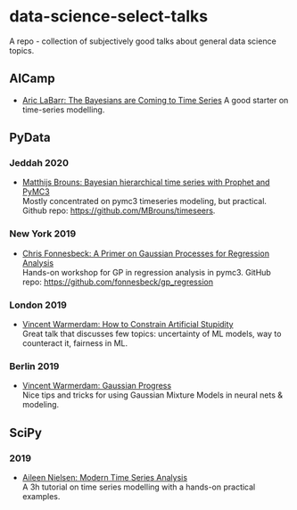 # data-science-select-talks  
A repo - collection of subjectively good talks about general data science topics.  
## AICamp
- [Aric LaBarr: The Bayesians are Coming to Time Series](https://youtu.be/P_RnURpkgdE)
A good starter on time-series modelling. 
## PyData
### Jeddah 2020
- [Matthijs Brouns: Bayesian hierarchical time series with Prophet and PyMC3](https://youtu.be/jo12CWZ00Lo)  
Mostly concentrated on pymc3 timeseries modeling, but practical. Github repo: https://github.com/MBrouns/timeseers. 
### New York 2019
- [Chris Fonnesbeck: A Primer on Gaussian Processes for Regression Analysis](https://youtu.be/j7Ruu3Yu-70)  
Hands-on workshop for GP in regression analysis in pymc3. GitHub repo: https://github.com/fonnesbeck/gp_regression
### London 2019
- [Vincent Warmerdam: How to Constrain Artificial Stupidity](https://www.youtube.com/watch?v=Z8MEFI7ZJlA)  
Great talk that discusses few topics: uncertainty of ML models, way to counteract it, fairness in ML.
### Berlin 2019
- [Vincent Warmerdam: Gaussian Progress](https://youtu.be/aICqoAG5BXQ)  
Nice tips and tricks for using Gaussian Mixture Models in neural nets & modeling.


## SciPy
### 2019
- [Aileen Nielsen: Modern Time Series Analysis](https://youtu.be/v5ijNXvlC5A)  
A 3h tutorial on time series modelling with a hands-on practical examples.
